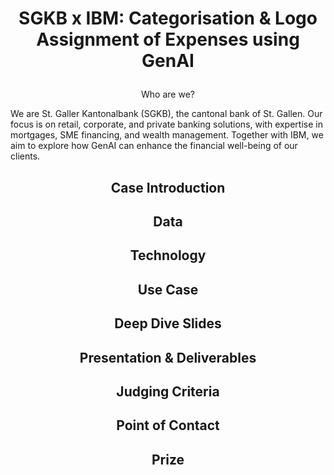 # <p align="center"> SGKB x IBM: Categorisation & Logo Assignment of Expenses using GenAI </p>

<p align="center"> Who are we? </p>

We are St. Galler Kantonalbank (SGKB), the cantonal bank of St. Gallen.
Our focus is on retail, corporate, and private banking solutions, with expertise in mortgages, SME financing, and wealth management.
Together with IBM, we aim to explore how GenAI can enhance the financial well-being of our clients.

## <p align="center"> Case Introduction </p>



## <p align="center"> Data </p>


## <p align="center"> Technology </p>

## <p align="center"> Use Case </p>


## <p align="center"> Deep Dive Slides </p>



## <p align="center"> Presentation & Deliverables </p>


## <p align="center"> Judging Criteria </p>


    
## <p align="center"> Point of Contact </p>


## <p align="center"> Prize</p>
